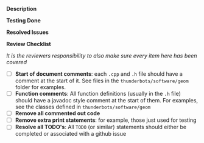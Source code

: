 <!---
This file outlines a list of common things that should be addressed when opening a PR. 
-->

**Description**

<!--
    Give a high-level description of the changes in this PR
-->

**Testing Done**

<!--
    Outline any testing that was done for these changes. This could be unit tests, integration tests,etc.
-->

**Resolved Issues**

<!--
    Link any issues that this PR resolved. Eg `resolves #1, #2, and #5` (note that they MUST be specified like this so Github can automatically close them then this PR merges)
-->

**Review Checklist**

<!--
    (Please check every item to indicate your code complies with it (by changing `[ ]`->`[x]`). This will hopefully save both you and the reviewer(s) a lot of time!)
-->

*_It is the reviewers responsibility to also make sure every item here has been covered_*

- [ ] **Start of document comments**: each `.cpp` and `.h` file should have a comment at the start of it. See files in the `thunderbots/software/geom` folder for examples.
- [ ] **Function comments**: All function definitions (usually in the `.h` file) should have a javadoc style comment at the start of them. For examples, see the classes defined in `thunderbots/software/geom`
- [ ] **Remove all commented out code**
- [ ] **Remove extra print statements**: for example, those just used for testing
- [ ] **Resolve all TODO's**: All `TODO` (or similar) statements should either be completed or associated with a github issue
